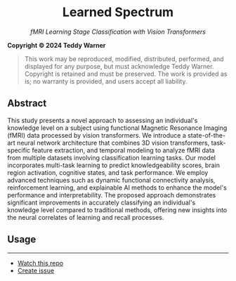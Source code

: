 <h1 align="center">
Learned Spectrum
</h1>

<p align="center">
<em>fMRI Learning Stage Classification with Vision Transformers</em>
</p>

**Copyright © 2024 Teddy Warner**
> This work may be reproduced, modified, distributed, performed, and displayed for any purpose,
> but must acknowledge Teddy Warner. Copyright is retained and must be preserved. 
> The work is provided as is; no warranty is provided, and users accept all liability.

## Abstract
This study presents a novel approach to assessing an individual's knowledge level on a subject using functional Magnetic Resonance Imaging (fMRI) data processed by vision transformers. We introduce a state-of-the-art neural network architecture that combines 3D vision transformers, task-specific feature extraction, and temporal modeling to analyze fMRI data from multiple datasets involving classification learning tasks. Our model incorporates multi-task learning to predict knowledgeability scores, brain region activation, cognitive states, and task performance. We employ advanced techniques such as dynamic functional connectivity analysis, reinforcement learning, and explainable AI methods to enhance the model's performance and interpretability. The proposed approach demonstrates significant improvements in accurately classifying an individual's knowledge level compared to traditional methods, offering new insights into the neural correlates of learning and recall processes.

## Usage


---
- [Watch this repo](https://github.com/Twarner491/learnedSpectrum/subscription)
- [Create issue](https://github.com/Twarner491/learnedSpectrum/issues/new)
